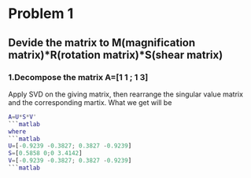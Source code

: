 # Problem 1

## Devide the matrix to M(magnification matrix)*R(rotation matrix)*S(shear matrix)

### 1.Decompose the matrix A=[1 1 ; 1 3]

Apply SVD on the giving matrix, then rearrange the singular value matrix and the corresponding martix. What we get will be
```matlab
A=U*S*V'
```matlab
where 
```matlab
U=[-0.9239 -0.3827; 0.3827 -0.9239]
S=[0.5858 0;0 3.4142]
V=[-0.9239 -0.3827; 0.3827 -0.9239]
```matlab